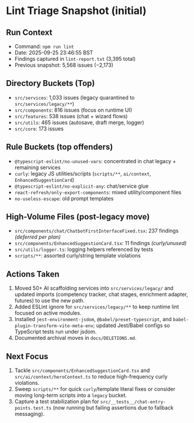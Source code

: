 # Lint Triage Snapshot (initial)

## Run Context
- Command: `npm run lint`
- Date: 2025-09-25 23:46:55 BST
- Findings captured in `lint-report.txt` (3,395 total)
- Previous snapshot: 5,568 issues (−2,173)

## Directory Buckets (Top)
- `src/services`: 1,033 issues (legacy quarantined to `src/services/legacy/**`)
- `src/components`: 816 issues (focus on runtime UI)
- `src/features`: 538 issues (chat + wizard flows)
- `src/utils`: 465 issues (autosave, draft merge, logger)
- `src/core`: 173 issues

## Rule Buckets (top offenders)
- `@typescript-eslint/no-unused-vars`: concentrated in chat legacy + remaining services
- `curly`: legacy JS utilities/scripts (`scripts/**`, `ai/context`, `EnhancedSuggestionCard`)
- `@typescript-eslint/no-explicit-any`: chat/service glue
- `react-refresh/only-export-components`: mixed utility/component files
- `no-useless-escape`: old prompt templates

## High-Volume Files (post-legacy move)
- `src/components/chat/ChatbotFirstInterfaceFixed.tsx`: 237 findings *(deferred per plan)*
- `src/components/EnhancedSuggestionCard.tsx`: 11 findings *(curly/unused)*
- `src/utils/logger.ts`: logging helpers referenced by tests
- `scripts/**`: assorted curly/string template violations

## Actions Taken
1. Moved 50+ AI scaffolding services into `src/services/legacy/` and updated imports (competency tracker, chat stages, enrichment adapter, futures) to use the new path.
2. Added ESLint ignore for `src/services/legacy/**` to keep runtime lint focused on active modules.
3. Installed `jest-environment-jsdom`, `@babel/preset-typescript`, and `babel-plugin-transform-vite-meta-env`; updated Jest/Babel configs so TypeScript tests run under jsdom.
4. Documented archival moves in `docs/DELETIONS.md`.

## Next Focus
1. Tackle `src/components/EnhancedSuggestionCard.tsx` and `src/ai/context/heroContext.ts` to reduce high-frequency curly violations.
2. Sweep `scripts/**` for quick `curly`/template literal fixes or consider moving long-term scripts into a `legacy` bucket.
3. Capture a test stabilization plan for `src/__tests__/chat-entry-points.test.ts` (now running but failing assertions due to fallback messaging).
